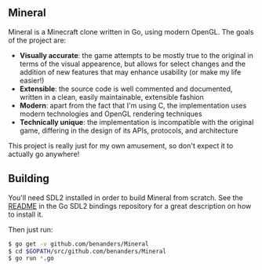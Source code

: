 
Mineral
-------

Mineral is a Minecraft clone written in Go, using modern OpenGL. The goals of the project are:

* **Visually accurate**: the game attempts to be mostly true to the original in terms of the visual appearence, but allows for select changes and the addition of new features that may enhance usability (or make my life easier!)
* **Extensible**: the source code is well commented and documented, written in a clean, easily maintainable, extensible fashion
* **Modern**: apart from the fact that I'm using C, the implementation uses modern technologies and OpenGL rendering techniques
* **Technically unique**: the implementation is incompatible with the original game, differing in the design of its APIs, protocols, and architecture

This project is really just for my own amusement, so don't expect it to actually go anywhere!

## Building

You'll need SDL2 installed in order to build Mineral from scratch.
See the [README](https://github.com/veandco/go-sdl2) in the Go SDL2 bindings repository for a great description on how to install it.

Then just run:

```bash
$ go get -v github.com/benanders/Mineral
$ cd $GOPATH/src/github.com/benanders/Mineral
$ go run *.go
```
